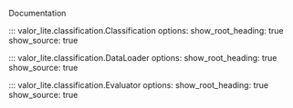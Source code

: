 Documentation

::: valor_lite.classification.Classification
    options:
        show_root_heading: true
        show_source: true

::: valor_lite.classification.DataLoader
    options:
        show_root_heading: true
        show_source: true

::: valor_lite.classification.Evaluator
    options:
        show_root_heading: true
        show_source: true
